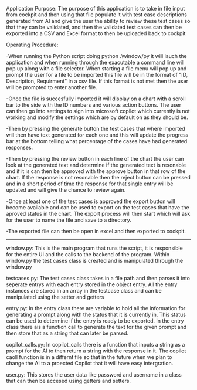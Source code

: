 Application Purpose: The purpose of this application is to take in file input from cockpit and then using that file populate it with test case descriptions generated from AI and give the user the ability to review these test cases so that they can be validated, and then the validated test cases can then be exported into a CSV and Excel format to then be uploaded back to cockpit


Operating Procedure: 

-When running the Python script doing python .\window/py it will lauch the application and when running through the exacutable a command line will pop up along with a file selector. When starting a file menu will pop up and prompt the user for a file to be imported this file will be in the format of "ID, Description, Requirment" in a csv file. If this format is not met then the user will be prompted to enter another file. 

-Once the file is succesfully imported it will display on a chart with a scroll bar to the side with the ID numbers and various action buttons. The user can then go into settings to sign into microsoft copilot which currently is not working and modify the settings which are by default on as they should be. 

-Then by pressing the generate button the test cases that where imported will then have text generated for each one and this will update the progress bar at the bottom telling what percentage of the cases have had generated responses.

-Then by pressing the review button in each line of the chart the user can look at the generated text and determine if the generated text is resonable and if it is can then be approved with the approve button in that row of the chart. If the response is not resonable then the reject button can be pressed and in a short period of time the response for that single entry will be updated and will give the chance to review again.

-Once at least one of the test cases is approved the export button will become available and can be used to export on the test cases that have the aproved status in the chart. The export process will then start which will ask for the user to name the file and save to a directory. 

-The exported file can then be open in excel and then exported to cockpit.

--------------------------------------------------------------------------------------------------------------------

window.py: This is the main program that runs the script, it is responsible for the entire UI and the calls to the backend of the program. Within window.py the test cases class is created and is manipulated through the window.py

testcases.py: The test cases class takes in a file path and then parses it into seperate entrys with each entry stored in the object entry. All the entry instances are stored in an array in the testcase class and can be manipulated using the setter and getters

entry.py: In the entry class there are variable to hold all the information for generating a prompt along with the status that it is currently in. This status can be used to determine if the entry is ready to be exported. In the entry class there ais a function call to generate the text for the given prompt and then store that as a string that can later be parsed.

copilot_calls.py: In copilot_calls there is a function that inputs a string as a prompt for the AI to then return a string with the response in it. The copilot caoll function is in a differnt file so that in the future when we plan to change the AI to a proected Copilot that it will have easy intergration.

user.py: This stores the user data like password and username in a class that can then be accesed using getters and setters.

